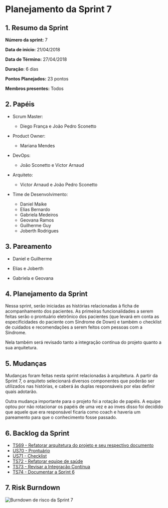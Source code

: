 # Planejamento da Sprint 7

## 1. Resumo da Sprint

__Número da sprint:__ 7

__Data de início:__ 21/04/2018

__Data de Término:__ 27/04/2018

__Duração__: 6 dias

__Pontos Planejados:__ 23 pontos

__Membros presentes:__ Todos

## 2. Papéis

- Scrum Master:
  - Diego França e João Pedro Sconetto

- Product Owner:
  - Mariana Mendes

- DevOps:
  - João Sconetto e Victor Arnaud 

- Arquiteto:
  - Victor Arnaud e João Pedro Sconetto

- Time de Desenvolvimento:
  - Daniel Maike
  - Elias Bernardo
  - Gabriela Medeiros
  - Geovana Ramos
  - Guilherme Guy
  - Joberth Rodrigues

## 3. Pareamento

- Daniel e Guilherme

- Elias e Joberth

- Gabriela e Geovana

## 4. Planejamento da Sprint

Nessa sprint, serão iniciadas as histórias relacionadas à ficha de acompanhamento dos pacientes. As primeiras funcionalidades a serem feitas serão o prontuário eletrônico dos pacientes (que levará em conta as especificidades do paciente com Síndrome de Down) e também o checklist de cuidados e recomendações a serem feitos com pessoas com a Síndrome.

Nela também será revisado tanto a integração contínua do projeto quanto a sua arquitetura.

## 5. Mudanças

Mudanças foram feitas nesta sprint relacionadas à arquitetura. A partir da Sprint 7, o arquiteto selecionará diversos componentes que poderão ser utilizados nas histórias, e caberá às duplas responsáveis por elas definir quais adotarão.

Outra mudança importante para o projeto foi a rotação de papéis. A equipe optou por não rotacionar os papéis de uma vez e ao inves disso foi decidido que aquele que era responsável ficaria como coach e haveria um pareamento para que o conhecimento fosse passado.

## 6. Backlog da Sprint

- [TS69 - Refatorar arquitetura do projeto e seu respectivo documento](https://github.com/fga-gpp-mds/2018.1-Dr-Down/issues/160)
- [US70 - Prontuário](https://github.com/fga-gpp-mds/2018.1-Dr-Down/issues/161)
- [US71 - Checklist](https://github.com/fga-gpp-mds/2018.1-Dr-Down/issues/162)
- [TS72 - Refatorar equipe de saúde](https://github.com/fga-gpp-mds/2018.1-Dr-Down/issues/163)
- [TS73 - Revisar a Integração Contínua](https://github.com/fga-gpp-mds/2018.1-Dr-Down/issues/164)
- [TS74 - Documentar a Sprint 6](https://github.com/fga-gpp-mds/2018.1-Dr-Down/issues/166)

## 7. Risk Burndown
![Burndown de risco da Sprint 7](https://uploaddeimagens.com.br/images/001/398/142/full/riscos_S7.png?1525202634)
